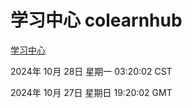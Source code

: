 # 学习中心 colearnhub
[学习中心](http://219.139.197.74:56308/colearnhub/)

2024年 10月 28日 星期一 03:20:02 CST

2024年 10月 27日 星期日 19:20:02 GMT
